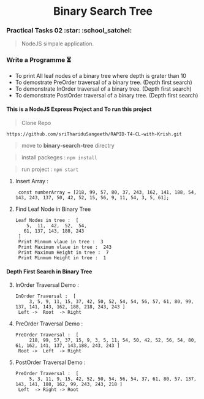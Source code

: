 <h1 align="center">Binary Search Tree</h1>
<h3>Practical Tasks 02 :star: :school_satchel: </h3> 

> NodeJS simpale application.

### Write a Programme :hourglass_flowing_sand:

- To print All leaf nodes of a binary tree where depth is grater than 10
- To demostrate PreOrder traversal of a binary tree. (Depth first search)
- To demonstrate InOrder traversal of a binary tree. (Depth first search)
- To demonstrate PostOrder traversal of a binary tree. (Depth first search)

#### This is a NodeJS Express Project and To run this project

> Clone Repo 
````
https://github.com/sriThariduSangeeth/RAPID-T4-CL-with-Krish.git
````
> move to **binary-search-tree** directry

> install packeges :
	````
	npm install
	````
	
> run project :
	````
	npm start
	````
1. Insert Array : 
   ````
   	const numberArray = [218, 99, 57, 80, 37, 243, 162, 141, 188, 54, 143, 243, 137, 50, 42, 52, 15, 56, 9, 11, 54, 3, 5, 61];
   ````
2. Find Leaf Node in Binary Tree
   
   ````
   Leaf Nodes in tree :  [
	   5,  11,  42,  52,  54,
	  61, 137, 143, 188, 243
	]
	Print Minmum vlaue in tree :  3
	Print Maximum vlaue in tree :  243
	Print Maximum Height in tree :  7
	Print Minmum Height in tree :  1
   ````

#### Depth First Search in Binary Tree

3. InOrder Traversal Demo : 
   ````
   InOrder Traversal :  [
    	3, 5, 9, 11, 15, 37, 42, 50, 52, 54, 54, 56, 57, 61, 80, 99, 137, 141, 143, 162, 188, 218, 243, 243 ]
	Left ->  Root  -> Right
   ````
4. PreOrder Traversal Demo :
   ````
   PreOrder Traversal :  [
        218, 99, 57, 37, 15, 9, 3, 5, 11, 54, 50, 42, 52, 56, 54, 80, 61, 162, 141, 137, 143,188, 243, 243 ]
	Root ->  Left  -> Right
   ````
5. PostOrder Traversal Demo :
   ````
   PreOrder Traversal :  [
    	5, 3, 11, 9, 15, 42, 52, 50, 54, 56, 54, 37, 61, 80, 57, 137, 143, 141, 188, 162, 99, 243, 243, 218 ]
	Left  -> Right -> Root
   ````
